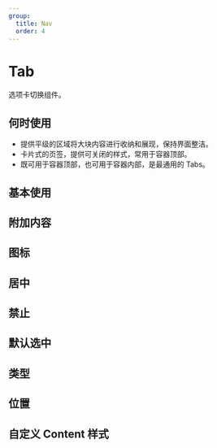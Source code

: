 ```yaml
---
group:
  title: Nav
  order: 4
---
```


# Tab

选项卡切换组件。

## 何时使用

- 提供平级的区域将大块内容进行收纳和展现，保持界面整洁。
- 卡片式的页签，提供可关闭的样式，常用于容器顶部。
- 既可用于容器顶部，也可用于容器内部，是最通用的 Tabs。

## 基本使用

<code src="./document/basic.tsx"></code>

## 附加内容

<code src="./document/extra.tsx"></code>

## 图标

<code src="./document/icon.tsx"></code>

## 居中

<code src="./document/center.tsx"></code>

## 禁止

<code src="./document/disable.tsx"></code>

## 默认选中

<code src="./document/default.tsx"></code>

## 类型

<code src="./document/type.tsx"></code>

## 位置

<code src="./document/position.tsx"></code>

## 自定义 Content 样式

<code src="./document/bodyStyle.tsx"></code>
